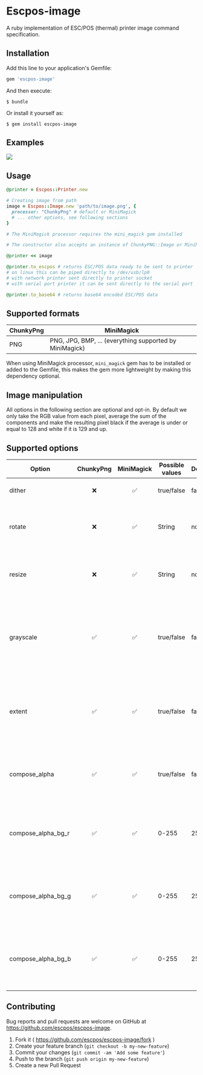 # Escpos-image

A ruby implementation of ESC/POS (thermal) printer image command specification.

## Installation

Add this line to your application's Gemfile:

```ruby
gem 'escpos-image'
```

And then execute:

    $ bundle

Or install it yourself as:

    $ gem install escpos-image

## Examples

![](https://github.com/escpos/escpos-image/blob/master/examples/IMG_20160610_232415_HDR.jpg)

## Usage

```ruby
@printer = Escpos::Printer.new

# Creating image from path
image = Escpos::Image.new 'path/to/image.png', {
  processor: "ChunkyPng" # default or MiniMagick
  # ... other options, see following sections
}

# The MiniMagick processor requires the mini_magick gem installed

# The constructor also accepts an instance of ChunkyPNG::Image or MiniMagick::Image

@printer << image

@printer.to_escpos # returns ESC/POS data ready to be sent to printer
# on linux this can be piped directly to /dev/usb/lp0
# with network printer sent directly to printer socket
# with serial port printer it can be sent directly to the serial port

@printer.to_base64 # returns base64 encoded ESC/POS data
```

## Supported  formats

| ChunkyPng | MiniMagick |
| --- | --- |
| PNG | PNG, JPG, BMP, ... (everything supported by MiniMagick) |

When using MiniMagick processor, `mini_magick` gem has to be installed or added to the Gemfile, this makes the gem more lightweight by making this dependency optional.

## Image manipulation

All options in the following section are optional and opt-in. By default we only take the RGB value from each pixel, average the sum of the components and make the resulting pixel black if the average is under or equal to 128 and white if it is 129 and up.

## Supported options

| Option | ChunkyPng | MiniMagick | Possible values | Default | Description |
| --- | :---: | :---: | --- | --- | --- |
| dither | ❌ | ✅ | true/false | false | Apply [dithering](https://en.wikipedia.org/wiki/Dither) to the image |
| rotate | ❌ | ✅ | String | none | Apply rotation, accepts any MiniMagick valid string |
| resize | ❌ | ✅ | String | none | Apply resize, accepts any MiniMagick valid string |
| grayscale | ✅ | ✅ | true/false | false | Convert image to grayscale (mimics the relative perceptual RGB color sensitivity of the human eye) |
| extent | ✅ | ✅ | true/false | false | Scale the image to nice round dimensions divisible by 8 (required unless input image meets it) |
| compose_alpha | ✅ | ✅ | true/false | false | Blend alpha into the image (assumes white background by default) |
| compose_alpha_bg_r | ✅ | ✅ | 0-255 | 255 | Value of the red component of the background when blending alpha |
| compose_alpha_bg_g | ✅ | ✅ | 0-255 | 255 | Value of the green component of the background when blending alpha |
| compose_alpha_bg_b | ✅ | ✅ | 0-255 | 255 | Value of the blue component of the background when blending alpha |

## Contributing

Bug reports and pull requests are welcome on GitHub at https://github.com/escpos/escpos-image.

1. Fork it ( https://github.com/escpos/escpos-image/fork )
2. Create your feature branch (`git checkout -b my-new-feature`)
3. Commit your changes (`git commit -am 'Add some feature'`)
4. Push to the branch (`git push origin my-new-feature`)
5. Create a new Pull Request
